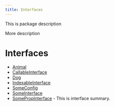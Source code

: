 ```yaml
---
title: Interfaces
---
```


This is package description

More description

# Interfaces

- [Animal](interface.Animal.md)
- [CallableInterface](interface.CallableInterface.md)
- [Dog](interface.Dog.md) <Badge type="beta" text="Beta" />
- [IndexableInterface](interface.IndexableInterface.md)
- [SomeConfig](interface.SomeConfig.md)
- [SomeInterface](interface.SomeInterface.md)
- [SomePropInterface](interface.SomePropInterface.md) - This is interface summary.
